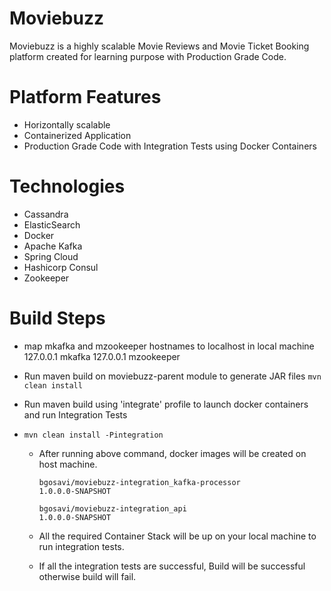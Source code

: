 # Moviebuzz
Moviebuzz is a highly scalable Movie Reviews and  Movie Ticket Booking platform created for learning purpose with Production Grade Code. 

# Platform Features

 - Horizontally scalable
 - Containerized Application
 - Production Grade Code with Integration Tests using Docker Containers
 
 # Technologies
 
 - Cassandra
 - ElasticSearch
 - Docker
 - Apache Kafka
 - Spring Cloud
 - Hashicorp Consul
 - Zookeeper

#  Build Steps

 - map mkafka and mzookeeper hostnames to localhost in local machine
	 127.0.0.1 mkafka
	127.0.0.1 mzookeeper
	
 - Run maven build on moviebuzz-parent module  to generate JAR files
	 `mvn clean install`
	 
 - Run maven build using 'integrate' profile to launch docker containers and run Integration Tests
 - 
	 `mvn clean install -Pintegration`
		 
	 - After running above command, docker images will be created on host machine.
	 
		 `bgosavi/moviebuzz-integration_kafka-processor                                      1.0.0.0-SNAPSHOT`
	 
		 `bgosavi/moviebuzz-integration_api                                            1.0.0.0-SNAPSHOT`
	 
	 
	 - All the required Container Stack will be up on your local machine to run integration tests.
	 - If all the integration tests are successful, Build will be successful otherwise build will fail.
 
